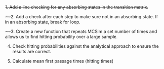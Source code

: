 ~~1. Add a line checking for any absorbing states in the transition matrix.~~

~~2. Add a check after each step to make sure not in an absorbing state. If in an absorbing state, break for loop.

~~3. Create a new function that repeats MCSim a set number of times and allows us to find hitting probability over a large sample.

4. Check hitting probabilities against the analytical approach to ensure the results are correct.

5. Calculate mean first passage times (hitting times)
